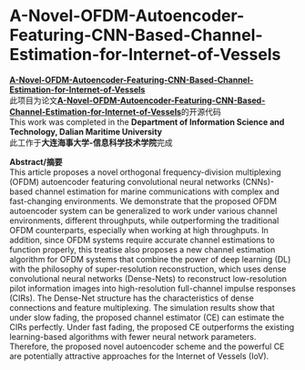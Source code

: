 A-Novel-OFDM-Autoencoder-Featuring-CNN-Based-Channel-Estimation-for-Internet-of-Vessels
=======================================================================================
[**A-Novel-OFDM-Autoencoder-Featuring-CNN-Based-Channel-Estimation-for-Internet-of-Vessels**](https://ieeexplore.ieee.org/document/9060913)  
此项目为论文[**A-Novel-OFDM-Autoencoder-Featuring-CNN-Based-Channel-Estimation-for-Internet-of-Vessels**](https://ieeexplore.ieee.org/document/9060913)的开源代码  
This work was completed in the **Department of Information Science and Technology, Dalian Maritime University**  
此工作于**大连海事大学-信息科学技术学院**完成  

**Abstract/摘要**  
This article proposes a novel orthogonal frequency-division multiplexing (OFDM) autoencoder featuring convolutional neural networks (CNNs)-based channel estimation for marine communications with complex and fast-changing environments. We demonstrate that the proposed OFDM autoencoder system can be generalized to work under various channel environments, different throughputs, while outperforming the traditional OFDM counterparts, especially when working at high throughputs. In addition, since OFDM systems require accurate channel estimations to function properly, this treatise also proposes a new channel estimation algorithm for OFDM systems that combine the power of deep learning (DL) with the philosophy of super-resolution reconstruction, which uses dense convolutional neural networks (Dense-Nets) to reconstruct low-resolution pilot information images into high-resolution full-channel impulse responses (CIRs). The Dense-Net structure has the characteristics of dense connections and feature multiplexing. The simulation results show that under slow fading, the proposed channel estimator (CE) can estimate the CIRs perfectly. Under fast fading, the proposed CE outperforms the existing learning-based algorithms with fewer neural network parameters. Therefore, the proposed novel autoencoder scheme and the powerful CE are potentially attractive approaches for the Internet of Vessels (IoV).
